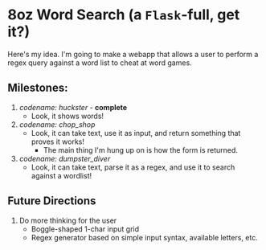 # 8oz Word Search (a `Flask`-full, get it?)
Here's my idea. I'm going to make a webapp that allows a user to perform a regex query against a word list to cheat at word games.

## Milestones:

1. *codename: huckster* - **complete**
    - Look, it shows words!
1. *codename: chop_shop*
    - Look, it can take text, use it as input, and return something that proves it works!
        - The main thing I'm hung up on is how the form is returned.
1. *codename: dumpster_diver*
    - Look, it can take text, parse it as a regex, and use it to search against a wordlist!

## Future Directions

1. Do more thinking for the user
    - Boggle-shaped 1-char input grid
    - Regex generator based on simple input syntax, available letters, etc.
